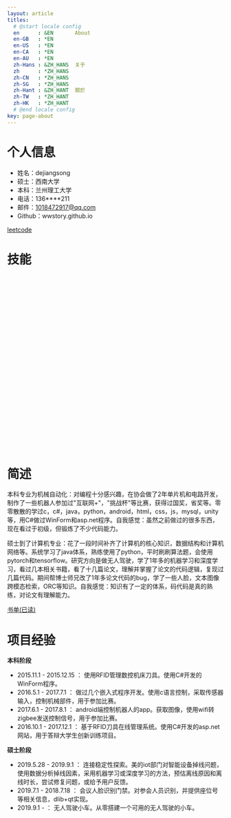 ```yaml
---
layout: article
titles:
  # @start locale config
  en      : &EN       About
  en-GB   : *EN
  en-US   : *EN
  en-CA   : *EN
  en-AU   : *EN
  zh-Hans : &ZH_HANS  关于
  zh      : *ZH_HANS
  zh-CN   : *ZH_HANS
  zh-SG   : *ZH_HANS
  zh-Hant : &ZH_HANT  關於
  zh-TW   : *ZH_HANT
  zh-HK   : *ZH_HANT
  # @end locale config
key: page-about
---
```


# 个人信息

- 姓名：dejiangsong
- 硕士：西南大学
- 本科：兰州理工大学
- 电话：136****211
- 邮件：1018472917@qq.com
- Github：wwstory.github.io

[leetcode](https://github.com/wwstory/leetcode)

# 技能

<script src="https://cdn.bootcss.com/echarts/4.3.0/echarts.min.js"></script>
<div id="chart" style="width:100%; height:400px;">
</div>
<script type="text/javascript">
    var myChart = echarts.init(document.getElementById('chart'));
    var option = 
{
    title: [{
        text: '语言',
        x: '10%',
        textAlign: 'center'
    },
    {
        text: '算法',
        x: '35%',
        textAlign: 'center'
    },
    {
        text: '基础',
        x: '60%',
        textAlign: 'center'
    },
    {
        text: '底层',
        x: '85%',
        textAlign: 'center'
    },
    {
        text: '机器学习',
        x: '10%',
        y: '50%',
        textAlign: 'center'
    },
    {
        text: '深度学习',
        x: '35%',
        y: '50%',
        textAlign: 'center'
    },
    {
        text: 'web开发',
        x: '60%',
        y: '50%',
        textAlign: 'center'
    },
    {
        text: 'other',
        x: '85%',
        y: '50%',
        textAlign: 'center'
    },],
    tooltip: {
        trigger: 'axis'
    },
    // legend: {
    //     x: 'center',
    //     data: [
    //         '语言', 
    //         '算法', 
    //         '基础', 
    //         '底层', 
    //         '机器学习', '线性模型', '神经网络', '决策树', '支持向量机', '聚类', '贝叶斯分类器', '概率图模型', '特征选择与稀疏学习', '降维与度量学习', '集成学习', '半监督学习', '强化学习',
    //         '深度学习', 'CNN', 'RNN', 'GAN', 'optim', 'object detection', 'driverless', 'face',
    //         'web开发', 'jvm', '设计模式', 'spring', 'mysql', 'mybatis', 'redis', 'mongodb', 'mq', 'docker', '微服务', 'nginx', 'vue',
    //         'other', 'arduino', '51', 'STM32', 'nvidia xavier', '机械', 'ros', 'qt', 'flask',
    //         ]
    // },
    // 0：基本不知, 1：入门, 2：进阶, 3：应用, 4：熟练, 5：掌握
    radar: [
        {
            indicator: [
                { text: 'python', max: 5 },
                { text: 'java', max: 5 },
                { text: 'c/c++', max: 5 },
                { text: 'go', max: 5 },
                { text: 'c#', max: 5 },
            ],
            center: ['15%', '30%'],
            radius: 50,
            title: {
                text: 'abc'
            }
        },
        {
            indicator: [
                { text: '数学', max: 5 },
                { text: '表', max: 5 },
                { text: '树', max: 5 },
                { text: '图', max: 5 },
                { text: '分冶', max: 5 },
                { text: '回溯', max: 5 },
                { text: '动态规划', max: 5 },
                { text: '贪心', max: 5 },
            ],
            center: ['35%', '30%'],
            radius: 50,
        },
        {
            indicator: [
                { text: '数据结构', max: 5 },
                { text: '计算机组成原理', max: 5 },
                { text: '操作系统', max: 5 },
                { text: '计算机网络', max: 5 },
                { text: 'linux', max: 5 },
                { text: '微机原理', max: 5 },
                { text: '编译原理', max: 5 },
            ],
            center: ['60%', '30%'],
            radius: 50
        },
        {
            indicator: [
                { text: 'c/c++库', max: 5 },
                { text: '编译器', max: 5 },
                { text: 'linux内核', max: 5 },
                { text: '机器学习库', max: 5 },
                { text: '深度学习库', max: 5 },
                { text: 'jvm', max: 5 },
                { text: 'python vm', max: 5 },
            ],
            center: ['85%', '30%'],
            radius: 50
        },
        {
            indicator: [
                { text: '广度', max: 5 },
                { text: '深度', max: 5 },
                { text: '理解', max: 5 },
                { text: '原理', max: 5 },
                { text: '代码', max: 5 },
                { text: '应用', max: 5 },
            ],
            center: ['15%', '80%'],
            radius: 50
        },
        {
            indicator: [
                { text: '广度', max: 5 },
                { text: '深度', max: 5 },
                { text: '理解', max: 5 },
                { text: '原理', max: 5 },
                { text: '代码', max: 5 },
                { text: '应用', max: 5 },
            ],
            center: ['35%', '80%'],
            radius: 50
        },
        {
            indicator: [
                { text: '广度', max: 5 },
                { text: '深度', max: 5 },
                { text: '理解', max: 5 },
                { text: '原理', max: 5 },
                { text: '代码', max: 5 },
                { text: '应用', max: 5 },
            ],
            center: ['60%', '80%'],
            radius: 50
        },
        {
            indicator: [
                { text: '广度', max: 5 },
                { text: '深度', max: 5 },
                { text: '理解', max: 5 },
                { text: '原理', max: 5 },
                { text: '代码', max: 5 },
                { text: '应用', max: 5 },
            ],
            center: ['85%', '80%'],
            radius: 50
        },
    ],
    series: [
        {
            type: 'radar',
            tooltip: {
                trigger: 'item'
            },
            itemStyle: { normal: { areaStyle: { type: 'default' } } },
            data: [
                {
                    name: '语言',
                    value: [4, 3, 2, 1, 2]
                }
            ]
        },
        {
            type: 'radar',
            radarIndex: 1,
            tooltip: {
                trigger: 'item'
            },
            itemStyle: { normal: { areaStyle: { type: 'default' } } },
            data: [
                {
                    name: '算法',
                    value: [0, 3, 2, 2, 2, 2, 2, 1]
                }
            ]
        },
        {
            type: 'radar',
            radarIndex: 2,
            tooltip: {
                trigger: 'item'
            },
            itemStyle: { normal: { areaStyle: { type: 'default' } } },
            data: [
                {
                    name: '基础',
                    value: [4, 0, 0, 0, 4, 3, 0]
                }
            ]
        },
        {
            type: 'radar',
            radarIndex: 3,
            tooltip: {
                trigger: 'item'
            },
            itemStyle: { normal: { areaStyle: { type: 'default' } } },
            data: [
                {
                    name: '底层',
                    value: [0, 0, 1, 2, 4, 2, 0],
                }
            ]
        },
        {
            type: 'radar',
            radarIndex: 4,
            tooltip: {
                trigger: 'item'
            },
            data: [
                {
                    name: '线性模型',
                    value: [4, 4, 4, 4, 4, 5],
                },
                {
                    name: '神经网络',
                    value: [4, 4, 4, 4, 4, 5],
                },
                {
                    name: '决策树',
                    value: [3, 3, 4, 3, 0, 0],
                },
                {
                    name: '支持向量机',
                    value: [3, 2, 2, 0, 0, 0],
                },
                {
                    name: '聚类',
                    value: [3, 2, 2, 1, 0, 0],
                },
                {
                    name: '贝叶斯分类器',
                    value: [2, 2, 2, 1, 0, 0],
                },
                {
                    name: '概率图模型',
                    value: [2, 1, 1, 0, 0, 0],
                },
                {
                    name: '特征选择与稀疏学习',
                    value: [3, 2, 2, 2, 1, 0],
                },
                {
                    name: '降维与度量学习',
                    value: [3, 2, 2, 1, 0, 0],
                },
                {
                    name: '集成学习',
                    value: [3, 2, 2, 2, 0, 0],
                },
                {
                    name: '半监督学习',
                    value: [3, 2, 2, 1, 0, 0],
                },
                {
                    name: '强化学习',
                    value: [3, 2, 2, 1, 0, 0],
                },
            ]
        },
        {
            type: 'radar',
            radarIndex: 5,
            tooltip: {
                trigger: 'item'
            },
            data: [
                {
                    name: 'CNN',
                    value: [4, 3, 3, 3, 4, 4],
                },
                {
                    name: 'RNN',
                    value: [2, 2, 3, 1, 0, 1],
                },
                {
                    name: 'GAN',
                    value: [4, 3, 3, 3, 0, 2],
                },
                {
                    name: 'optim优化',
                    value: [3, 2, 2, 2, 2, 2],
                },
                {
                    name: 'object detection',
                    value: [2, 2, 2, 2, 0, 0],
                },
                {
                    name: 'driverless',
                    value: [2, 1, 1, 0, 0, 0],
                },
                {
                    name: 'face',
                    value: [3, 2, 3, 2, 3, 2],
                },
            ]
        },
        {
            type: 'radar',
            radarIndex: 6,
            tooltip: {
                trigger: 'item'
            },
            data: [
                {
                    name: 'jvm',
                    value: [2, 1, 1, 1, 0, 0],
                },
                {
                    name: '设计模式',
                    value: [2, 1, 1, 1, 0, 0],
                },
                {
                    name: 'spring',
                    value: [3, 3, 3, 2, 1, 1],
                },
                {
                    name: 'mysql',
                    value: [3, 2, 2, 1, 3, 3],
                },
                {
                    name: 'mybatis',
                    value: [2, 1, 2, 1, 0, 0],
                },
                {
                    name: 'redis',
                    value: [3, 3, 3, 2, 2, 0],
                },
                {
                    name: 'mongodb',
                    value: [1, 1, 1, 1, 1, 0],
                },
                {
                    name: 'mq',
                    value: [2, 1, 1, 1, 1, 0],
                },
                {
                    name: 'docker',
                    value: [1, 1, 1, 0, 0, 0],
                },
                {
                    name: '微服务',
                    value: [0, 0, 0, 0, 0, 0],
                },
                {
                    name: 'nginx',
                    value: [0, 0, 0, 0, 0, 0],
                },
                {
                    name: 'vue',
                    value: [2, 1, 2, 1, 1, 1],
                },
            ]
        },
        {
            type: 'radar',
            radarIndex: 7,
            tooltip: {
                trigger: 'item'
            },
            data: [
                {
                    name: 'arduino',
                    value: [5, 5, 4, 4, 5, 5],
                },
                {
                    name: '51',
                    value: [4, 3, 4, 3, 3, 3],
                },
                {
                    name: 'STM32',
                    value: [2, 1, 1, 1, 1, 1],
                },
                {
                    name: 'nvidia xavier',
                    value: [2, 2, 2, 0, 1, 1],
                },
                {
                    name: '机械',
                    value: [3, 2, 2, 2, 0, 1],
                },
                {
                    name: 'ros',
                    value: [2, 2, 1, 1, 1, 1],
                },
                {
                    name: 'qt',
                    value: [2, 2, 2, 1, 1, 1],
                },
                {
                    name: 'flask',
                    value: [2, 2, 2, 1, 2, 1],
                },
            ]
        },
    ]
};
    // 使用刚指定的配置项和数据显示图表。
    myChart.setOption(option);
</script>


# 简述

本科专业为机械自动化：对编程十分感兴趣，在协会做了2年单片机和电路开发，制作了一些机器人参加过"互联网+"，"挑战杯"等比赛，获得过国奖，省奖等。零零散散的学过c，c#，java，python，android，html，css，js，mysql，unity等，用C#做过WinForm和asp.net程序。自我感觉：虽然之前做过的很多东西，现在看过于初级，但锻炼了不少代码能力。

硕士到了计算机专业：花了一段时间补齐了计算机的核心知识，数据结构和计算机网络等。系统学习了java体系，熟练使用了python，平时刷刷算法题，会使用pytorch和tensorflow。研究方向是做无人驾驶，学了1年多的机器学习和深度学习，看过几本相关书籍，看了十几篇论文，理解并掌握了论文的代码逻辑，复现过几篇代码。期间帮博士师兄改了1年多论文代码的bug，学了一些人脸，文本图像跨模态检索，ORC等知识。自我感觉：知识有了一定的体系，码代码是真的熟练，对论文有理解能力。

[书单(已读)](/note/2019/08/01/book-list-readed)

# 项目经验

**本科阶段**
- 2015.11.1 - 2015.12.15 ： 使用RFID管理数控机床刀具。使用C#开发的WinForm程序。
- 2016.5.1 - 2017.7.1 ： 做过几个嵌入式程序开发。使用c语言控制，采取传感器输入，控制机械部件，用于参加比赛。
- 2017.6.1 - 2017.8.1 ： android端控制机器人的app。获取图像，使用wifi转zigbee发送控制信号，用于参加比赛。
- 2016.10.1 - 2017.12.1 ： 基于RFID刀具在线管理系统。使用C#开发的asp.net网站，用于答辩大学生创新训练项目。

**硕士阶段**
- 2019.5.28 - 2019.9.1 ： 连接稳定性探索。美的iot部门对智能设备掉线问题，使用数据分析掉线因素，采用机器学习或深度学习的方法，预估离线原因和离线时长，尝试修复问题，或给予用户反馈。
- 2019.7.1 - 2018.7.18 ： 会议人脸识别门禁。对参会人员识别，并提供座位号等相关信息，dlib+qt实现。
- 2019.9.1 - ： 无人驾驶小车。从零搭建一个可用的无人驾驶的小车。
